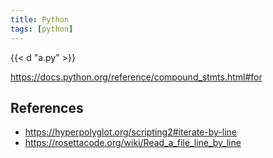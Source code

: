 ```yaml
---
title: Python
tags: [python]
---
```


{{< d "a.py" >}}

<https://docs.python.org/reference/compound_stmts.html#for>

## References

- <https://hyperpolyglot.org/scripting2#iterate-by-line>
- <https://rosettacode.org/wiki/Read_a_file_line_by_line>
